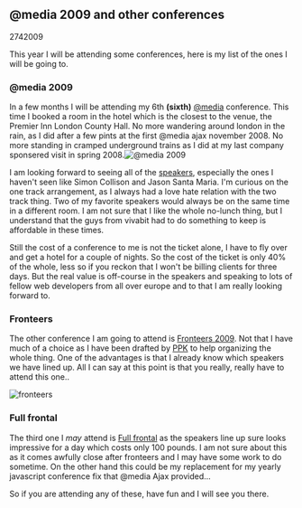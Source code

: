 <article><h2>@media 2009 and other conferences</h2><time><span class="day">27</span><span class="month">4</span><span class="year">2009</span></time><p>This year I will be attending some conferences, here is my list of the ones I will be going to.</p><h3>@media 2009</h3><p>In a few months I will be attending my 6th <strong>(sixth)</strong> <a href="http://www.vivabit.com/atmedia2009/">@media</a> conference. This time I booked a room in the hotel which is the closest to the venue, the Premier Inn London County Hall. No more wandering around london in the rain, as I did after a few pints at the first @media ajax november 2008. No more standing in cramped underground trains as I did at my last company sponsered visit in spring 2008.<img src="http://wnas.nl/images/media2009-logo.png" alt="@media 2009" /></p><p>I am looking forward to seeing all of the <a href="http://www.vivabit.com/atmedia2009/speakers/">speakers</a>, especially the ones I haven't seen like Simon Collison and Jason Santa Maria. I'm curious on the one track arrangement, as I always had a love hate relation with the two track thing. Two of my favorite speakers would always be on the same time in a different room. I am not sure that I like the whole no-lunch thing, but I understand that the guys from vivabit had to do something to keep is affordable in these times.</p><p>Still the cost of a conference to me is not the ticket alone, I have to fly over and get a hotel for a couple of nights. So the cost of the ticket is only 40% of the whole, less so if you reckon  that I won't be billing clients for three days. But the real value is off-course in the speakers and speaking to lots of fellow web developers from all over europe and to that I am really looking forward to.</p><h3>Fronteers</h3><p>The other conference I am going to attend is <a href="http://fronteers.nl/congres/2009">Fronteers 2009</a>. Not that I have much of a choice as I have been drafted by <a href="http://quirksmode.org" title="Peter-Paul Koch" rel="friend met">PPK</a> to help organizing the whole thing. One of the advantages is that I already know which speakers we have lined up. All I can say at this point is that you really, really have to attend this one..</p><p><img src="http://wnas.nl/images/fronteers-logo.png" alt="fronteers" /></p><h3>Full frontal</h3><p>The third one I <em>may</em> attend is <a href="http://2009.full-frontal.org/">Full frontal</a> as the speakers line up sure looks impressive for a day which costs only 100 pounds. I am not sure about this as it comes awfully close after fronteers and I may have some work to do sometime. On the other hand this could be my replacement for my yearly javascript conference fix that @media Ajax provided...</p><p>So if you are attending any of these, have fun and I will see you there.</p></article>